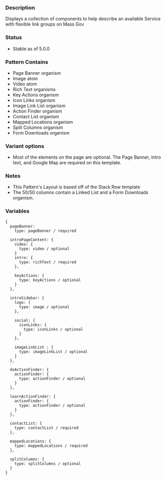 ### Description
Displays a collection of components to help describe an available Service with flexible link groups on Mass Gov

### Status
* Stable as of 5.0.0

### Pattern Contains
* Page Banner organism
* Image atom
* Video atom
* Rich Text organisms
* Key Actions organism
* Icon Links organism
* Image Link List organism
* Action Finder organism
* Contact List organism
* Mapped Locations organism
* Split Columns organism
* Form Downloads organism


### Variant options
* Most of the elements on the page are optional.  The Page Banner, Intro text, and Google Map are required on this template.


### Notes
* This Pattern's Layout is based off of the Stack Row template
* The 50/50 columns contain a Linked List and a Form Downloads organism.

### Variables
~~~
{
  pageBanner:
    type: pageBanner / required

  introPageContent: {
    video: {
      type: video / optional
    }
    intro: {
      type: richText / required
    },

    keyActions: {
      type: keyActions / optional
    }
  },

  introSidebar: {
    logo: {
      type: image / optional
    },

    social: {
      iconLinks: {
        type: iconLinks / optional
      }
    },

    imageLinkList : {
      type: imageLinkList / optional
    }
  },

  doActionFinder: {
    actionFinder: {
      type: actionFinder / optional
    }
  },

  learnActionFinder: {
    actionFinder: {
      type: actionFinder / optional
    }
  },

  contactList: {
    type: contactList / required
  },

  mappedLocations: {
    type: mappedLocations / required
  },

  splitColumns: {
    type: splitColumns / optional
  }
}
~~~
